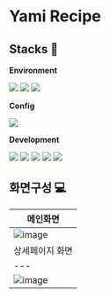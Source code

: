 # Yami Recipe

## Stacks :hammer:


<p><b>Environment</b></p>

<img src="https://img.shields.io/badge/visualstudiocode-007ACC?style=for-the-badge&logo=visualstudiocode&logoColor=white"></img>
<img src="https://img.shields.io/badge/git-F05032?style=for-the-badge&logo=git&logoColor=white"></img>
<img src="https://img.shields.io/badge/github-181717?style=for-the-badge&logo=github&logoColor=white"></img>
<br/>

<p><b>Config</b></p>

<img src="https://img.shields.io/badge/npm-CB3837?style=for-the-badge&logo=npm&logoColor=white"></img>
<br/>

<p><b>Development</b></p>

<img src="https://img.shields.io/badge/React-61DAFB?style=for-the-badge&logo=React&logoColor=white"></img>
<img src="https://img.shields.io/badge/JavaScript-F7DF1E?style=for-the-badge&logo=JavaScript&logoColor=white"></img>
<img src="https://img.shields.io/badge/reactrouter-CA4245?style=for-the-badge&logo=reactrouter&logoColor=white"></img>
<img src="https://img.shields.io/badge/axios-5A29E4?style=for-the-badge&logo=axios&logoColor=white"></img>
<img src="https://img.shields.io/badge/styledcomponents-DB7093?style=for-the-badge&logo=styledcomponents&logoColor=white"></img>
<br/>

## 화면구성 :computer:

|메인화면|
|---|
|![image](https://user-images.githubusercontent.com/88264006/234268193-60ebc4dd-d267-43a6-8b69-6c15d99f5aa6.png)|
|상세페이지 화면|검색 결과화면|
|---|---|
|![image](https://user-images.githubusercontent.com/88264006/234271956-a175d07a-92d5-468d-93d3-f24f37a27b26.png)|![image](https://user-images.githubusercontent.com/88264006/234270302-a5e00992-ee26-4946-9816-89be2bfbbfc7.png)|



